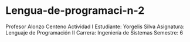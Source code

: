 # Lengua-de-programaci-n-2
Profesor Alonzo Centeno 
Actividad I
Estudiante: Yorgelis Silva 
Asignatura: Lenguaje de Programación II
Carrera: Ingeniería de Sistemas
Semestre: 6
